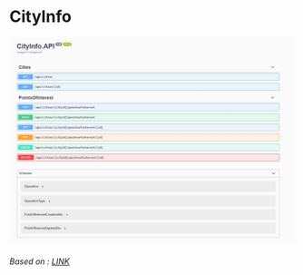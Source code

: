 # CityInfo



![Swagger-Img](https://github.com/jpodles/CityInfo/blob/master/swagger.jpg?raw=true)

###### Based on :  [LINK](https://app.pluralsight.com/library/courses/asp-dotnet-core-api-building-first/)
